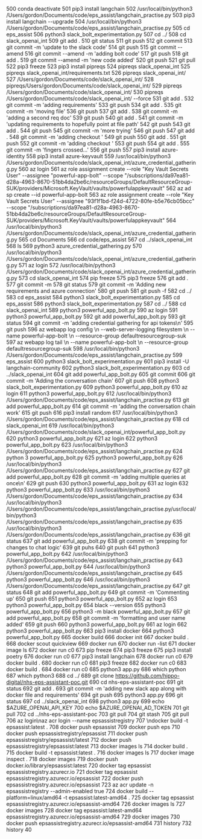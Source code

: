 500  conda deactivate
  501  pip3 install langchain
  502  /usr/local/bin/python3 /Users/gordon/Documents/code/eps_assist/langchain_practise.py
  503  pip3 install langchain --upgrade
  504  /usr/local/bin/python3 /Users/gordon/Documents/code/eps_assist/langchain_practise.py
  505  cd eps_assist
  506  python3 slack_bolt_experimentation.py
  507  cd ../
  508  cd slack_openai_int
  509  git add .
  510  git status
  511  git push
  512  git commit
  513  git commit -m 'update to the slack code'
  514  git push
  515  git commit --amend
  516  git commit --amend -m 'adding bolt code'
  517  git push
  518  git add .
  519  git commit --amend -m 'new code added'
  520  git push
  521  git pull
  522  pip3 freeze
  523  pip3 install pipreqs
  524  pipreqs slack_openai_int
  525  pipreqs slack_openai_int/requirements.txt
  526  pipreqs slack_openai_int/
  527  /Users/gordon/Documents/code/slack_openai_int/
  528  pipreqs/Users/gordon/Documents/code/slack_openai_int/
  529  pipreqs /Users/gordon/Documents/code/slack_openai_int/
  530  pipreqs /Users/gordon/Documents/code/slack_openai_int/ --force
  531  git add .
  532  git commit -m 'adding requirements'
  533  git push
  534  git add .
  535  git commit -m 'moving file'
  536  git push
  537  git add .
  538  git commit -m 'adding a second req doc'
  539  git push
  540  git add .
  541  git commit -m 'updating requirements to hopefully point at file path'
  542  git push
  543  git add .
  544  git push
  545  git commit -m 'more trying'
  546  git push
  547  git add .
  548  git commit -m 'adding checkout '
  549  git push
  550  git add .
  551  git push
  552  git commit -m 'adding checkout '
  553  git push
  554  git add .
  555  git commit -m 'fingers crossed...'
  556  git push
  557  pip3 install azure-identity
  558  pip3 install azure-keyvault
  559  /usr/local/bin/python3 /Users/gordon/Documents/code/slack_openai_int/azure_credential_gathering.py
  560  az login
  561  az role assignment create --role "Key Vault Secrets User" --assignee "powerful-app-bolt" --scope "/subscriptions/da97ea81-d28a-4963-8670-51bb4da2be6c/resourceGroups/DefaultResourceGroup-SUK/providers/Microsoft.KeyVault/vaults/powerfulappkeyvault"
  562  az ad sp create --id powerful-app-bolt
  563  az role assignment create --role "Key Vault Secrets User" --assignee "93f1f1bd-f24d-4722-80fe-b5e76cb05bcc" --scope "/subscriptions/da97ea81-d28a-4963-8670-51bb4da2be6c/resourceGroups/DefaultResourceGroup-SUK/providers/Microsoft.KeyVault/vaults/powerfulappkeyvault"
  564  /usr/local/bin/python3 /Users/gordon/Documents/code/slack_openai_int/azure_credential_gathering.py
  565  cd Documents
  566  cd code/eps_assist
  567  cd ../slack_openai_int
  568  ls
  569  python3 azure_credential_gathering.py
  570  /usr/local/bin/python3 /Users/gordon/Documents/code/slack_openai_int/azure_credential_gathering.py
  571  az login
  572  /usr/local/bin/python3 /Users/gordon/Documents/code/slack_openai_int/azure_credential_gathering.py
  573  cd slack_openai_int
  574  pip freeze
  575  pip3 freeze
  576  git add .
  577  git commit -m
  578  git status
  579  git commit -m 'Adding new requirements and azure connection'
  580  git push
  581  git push -f
  582  cd ../
  583  cd eps_assist
  584  python3 slack_bolt_experimentation.py
  585  cd eps_assist
  586  python3 slack_bolt_experimentation.py
  587  cd ../
  588  cd slack_openai_int
  589  python3 powerful_app_bolt.py
  590  az login
  591  python3 powerful_app_bolt.py
  592  git add powerful_app_bolt.py
  593  git status
  594  git commit -m 'adding credential gathering for api tokens\n'
  595  git push
  596  az webapp log config \\n    --web-server-logging filesystem \\n    --name powerful-app-bolt \\n    --resource-group defaultresourcegroup-suk
  597  az webapp log tail \\n    --name powerful-app-bolt \\n    --resource-group defaultresourcegroup-suk
  598  /usr/local/bin/python3 /Users/gordon/Documents/code/eps_assist/langchain_practise.py
  599  eps_assist
  600  python3 slack_bolt_experimentation.py
  601  pip3 install -U langchain-community
  602  python3 slack_bolt_experimentation.py
  603  cd ../slack_openai_int
  604  git add powerful_app_bolt.py
  605  git commit
  606  git commit -m 'Adding the conversation chain'
  607  git push
  608  python3 slack_bolt_experimentation.py
  609  python3 powerful_app_bolt.py
  610  az login 
  611  python3 powerful_app_bolt.py
  612  /usr/local/bin/python3 /Users/gordon/Documents/code/eps_assist/langchain_practise.py
  613  git add powerful_app_bolt.py
  614  git commit -m 'adding the conversation chain work'
  615  git push
  616  pip3 install random
  617  /usr/local/bin/python3 /Users/gordon/Documents/code/eps_assist/langchain_practise.py
  618  cd slack_openai_int
  619  /usr/local/bin/python3 /Users/gordon/Documents/code/slack_openai_int/powerful_app_bolt.py
  620  python3 powerful_app_bolt.py
  621  az login
  622  python3 powerful_app_bolt.py
  623  /usr/local/bin/python3 /Users/gordon/Documents/code/eps_assist/langchain_practise.py
  624  python 3 powerful_app_bolt.py
  625  python3 powerful_app_bolt.py
  626  /usr/local/bin/python3 /Users/gordon/Documents/code/eps_assist/langchain_practise.py
  627  git add powerful_app_bolt.py
  628  git commit -m 'adding multiple queries at once\n'
  629  git push
  630  python3 powerful_app_bolt.py
  631  az login
  632  python3 powerful_app_bolt.py
  633  /usr/local/bin/python3 /Users/gordon/Documents/code/eps_assist/langchain_practise.py
  634  /usr/local/bin/python3 /Users/gordon/Documents/code/eps_assist/langchain_practise.py/usr/local/bin/python3 /Users/gordon/Documents/code/eps_assist/langchain_practise.py
  635  /usr/local/bin/python3 /Users/gordon/Documents/code/eps_assist/langchain_practise.py
  636  git status
  637  git add powerful_app_bolt.py
  638  git commit -m 'prepping for changes to chat logic'
  639  git puhs
  640  git push
  641  python3 powerful_app_bolt.py
  642  /usr/local/bin/python3 /Users/gordon/Documents/code/eps_assist/langchain_practise.py
  643  python3 powerful_app_bolt.py
  644  /usr/local/bin/python3 /Users/gordon/Documents/code/eps_assist/langchain_practise.py
  645  python3 powerful_app_bolt.py
  646  /usr/local/bin/python3 /Users/gordon/Documents/code/eps_assist/langchain_practise.py
  647  git status
  648  git add powerful_app_bolt.py
  649  git commit -m 'Commenting up'
  650  git push
  651  python3 powerful_app_bolt.py
  652  az login
  653  python3 powerful_app_bolt.py
  654  black --version
  655  python3 powerful_app_bolt.py
  656  python3 -m black powerful_app_bolt.py
  657  git add powerful_app_bolt.py
  658  git commit -m 'formatting and user name added'
  659  git push
  660  python3 powerful_app_bolt.py
  661  az login
  662  python3 powerful_app_bolt.py
  663  pip3 install docker
  664  python3 powerful_app_bolt.py
  665  docker build
  666  docker init
  667  docker build .
  668  docker scout quickview
  669  docker run
  670  docker run -list
  671  docker image ls
  672  docker run c0
  673  pip freeze
  674  pip3 freeze
  675  pip3 install poetry
  676  docker run c0
  677  pip3 install langchain
  678  docker run c0
  679  docker build .
  680  docker run c0
  681  pip3 freeze
  682  docker run c0
  683  docker build .
  684  docker run c0
  685  python3 app.py
  686  which python
  687  which python3
  688  cd ../
  689  git clone https://github.com/hippo-digital/nhs-eps-assistant-poc.git
  690  cd nhs-eps-assistant-poc
  691  git status
  692  git add .
  693  git commit -m 'adding new slack app along with docker file and requirements'
  694  git push
  695  python3 app.py
  696  git status
  697  cd ../slack_openai_int
  698  python3 app.py
  699  echo $AZURE_OPENAI_API_KEY
  700  echo $AZURE_OPENAI_AD_TOKEN
  701  git pull
  702  cd ../nhs-eps-assistant-poc
  703  git pull
  704  git stash
  705  git pull
  706  az login\naz acr login --name epsassistregistry
  707  \ndocker build -t epsassist:latest .
  708  docker push epsassist
  709  docker push eps
  710  docker push epsassistregistry/epsassist
  711  docker push epsassistregistry/epsassist/latest
  712  docker push epsassistregistry/epsassist:latest
  713  docker images ls
  714  docker build .
  715  docker build -t epsassist:latest .
  716  docker images ls
  717  docker image inspect .
  718  docker images
  719  docker push docker.io/library/epsassist:latest
  720  docker tag epsassist epsassistregistry.azurecr.io
  721  docker tag epsassist epsassistregistry.azurecr.io/epsassist
  722  docker push epsassistregistry.azurecr.io/epsassist
  723  az acr update -n epsassistregistry --admin-enabled true
  724  docker build --platform=linux/amd64 -t epsassist:latest-amd64 .
  725  docker tag epsassist epsassistregistry.azurecr.io/epsassist-amd64
  726  docker images ls
  727  docker images
  728  docker tag epsassist:latest-amd64 epsassistregistry.azurecr.io/epsassist-amd64
  729  docker images
  730  docker push epsassistregistry.azurecr.io/epsassist-amd64
  731  history
  732  history 40